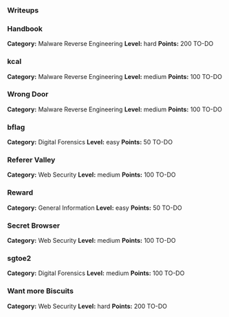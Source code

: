 ### Writeups

### Handbook

  **Category:** Malware Reverse Engineering
  **Level:** hard
  **Points:** 200
TO-DO

### kcal

  **Category:** Malware Reverse Engineering
  **Level:** medium
  **Points:** 100
TO-DO

### Wrong Door

  **Category:** Malware Reverse Engineering
  **Level:** medium
  **Points:** 100
TO-DO

### bflag

  **Category:** Digital Forensics
  **Level:** easy
  **Points:** 50
TO-DO

### Referer Valley

  **Category:** Web Security
  **Level:** medium
  **Points:** 100
TO-DO

### Reward

  **Category:** General Information
  **Level:** easy
  **Points:** 50
TO-DO

### Secret Browser

  **Category:** Web Security
  **Level:** medium
  **Points:** 100
  TO-DO

### sgtoe2

  **Category:** Digital Forensics
  **Level:** medium
  **Points:** 100
TO-DO

### Want more Biscuits

  **Category:** Web Security
  **Level:** hard
  **Points:** 200
TO-DO

